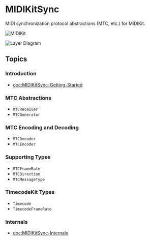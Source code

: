# MIDIKitSync

MIDI synchronization protocol abstractions (MTC, etc.) for MIDIKit.

![MIDIKit](midikitsync-banner.png)

![Layer Diagram](midikitsync-diagram.svg)

## Topics

### Introduction

- <doc:MIDIKitSync-Getting-Started>

### MTC Abstractions

- ``MTCReceiver``
- ``MTCGenerator``

### MTC Encoding and Decoding

- ``MTCDecoder``
- ``MTCEncoder``

### Supporting Types

- ``MTCFrameRate``
- ``MTCDirection``
- ``MTCMessageType``

### TimecodeKit Types

- ``Timecode``
- ``TimecodeFrameRate``

### Internals

- <doc:MIDIKitSync-Internals>